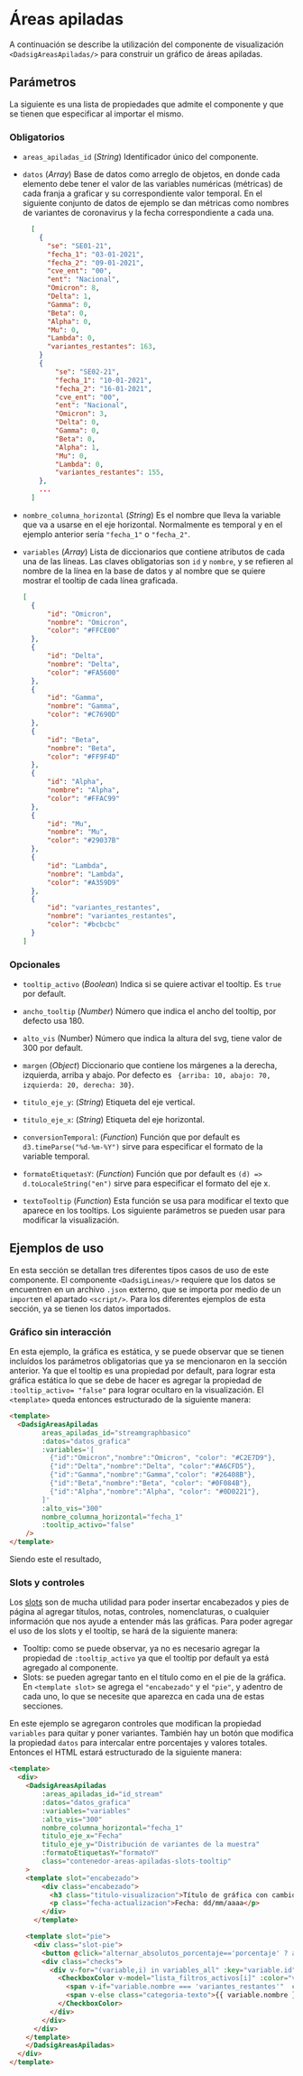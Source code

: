 # Áreas apiladas

A continuación se describe la utilización del componente de visualización `<DadsigAreasApiladas/>` para construir un
gráfico de áreas apiladas.

<areas-apiladas-slots-tooltip/>

## Parámetros
La siguiente es una lista de propiedades que admite el componente y que se tienen que especificar al importar el mismo.


### Obligatorios

* `areas_apiladas_id` (_String_) Identificador único del componente.
* `datos` (_Array_) Base de datos como arreglo de objetos, en donde cada elemento debe tener el valor de las variables 
numéricas (métricas) de cada franja a graficar y su correspondiente valor temporal. En el siguiente conjunto de datos 
de ejemplo se dan métricas como nombres de variantes de coronavirus y la fecha correspondiente a cada una.

    ```json
      [
        {
          "se": "SE01-21",
          "fecha_1": "03-01-2021",
          "fecha_2": "09-01-2021",
          "cve_ent": "00",
          "ent": "Nacional",
          "Omicron": 8,
          "Delta": 1,
          "Gamma": 0,
          "Beta": 0,
          "Alpha": 0,
          "Mu": 0,
          "Lambda": 0,
          "variantes_restantes": 163,
        }
        {
            "se": "SE02-21",
            "fecha_1": "10-01-2021",
            "fecha_2": "16-01-2021",
            "cve_ent": "00",
            "ent": "Nacional",
            "Omicron": 3,
            "Delta": 0,
            "Gamma": 0,
            "Beta": 0,
            "Alpha": 1,
            "Mu": 0,
            "Lambda": 0,
            "variantes_restantes": 155,
        },
        ...
      ]
    ```

* `nombre_columna_horizontal` (_String_) Es el nombre que lleva la variable que va a usarse en el eje horizontal.
  Normalmente es temporal y en el ejemplo anterior sería `"fecha_1"` o `"fecha_2"`.
* `variables` (_Array_) Lista de diccionarios que contiene atributos de cada una de las líneas. Las claves
  obligatorias son `id` y `nombre`, y se refieren al nombre de la línea en la base de datos y al nombre que se quiere 
  mostrar el tooltip de cada línea graficada.

  ```json
  [
    {
        "id": "Omicron",
        "nombre": "Omicron",
        "color": "#FFCE00"
    },
    {
        "id": "Delta",
        "nombre": "Delta",
        "color": "#FA5600"
    },
    {
        "id": "Gamma",
        "nombre": "Gamma",
        "color": "#C7690D"
    },
    {
        "id": "Beta",
        "nombre": "Beta",
        "color": "#FF9F4D"
    },
    {
        "id": "Alpha",
        "nombre": "Alpha",
        "color": "#FFAC99"
    },
    {
        "id": "Mu",
        "nombre": "Mu",
        "color": "#29037B"
    },
    {
        "id": "Lambda",
        "nombre": "Lambda",
        "color": "#A359D9"
    },
    {
        "id": "variantes_restantes",
        "nombre": "variantes_restantes",
        "color": "#bcbcbc"
    }
  ]
  ```

### Opcionales


* `tooltip_activo` (_Boolean_) Indica si se quiere activar el tooltip. Es `true` por default.

* `ancho_tooltip` (_Number_) Número que indica el ancho del tooltip, por defecto usa 180.
* `alto_vis` (Number) Número que indica la altura del svg, tiene valor de 300 por default.
* `margen` (_Object_) Diccionario que contiene los márgenes a la derecha, izquierda, arriba y abajo. Por defecto
  es ` {arriba: 10, abajo: 70, izquierda: 20, derecha: 30}`.
* `titulo_eje_y`: (_String_) Etiqueta del eje vertical.
* `titulo_eje_x`: (_String_) Etiqueta del eje horizontal.
* `conversionTemporal`: (_Function_) Función que por default es `d3.timeParse("%d-%m-%Y")` sirve para especificar el
  formato de la variable temporal.
* `formatoEtiquetasY`: (_Function_) Función que por default es `(d) =>  d.toLocaleString("en")` sirve para especificar el
  formato del eje x.
* `textoTooltip` (_Function_) Esta función se usa para modificar el texto que aparece en los tooltips.
Los siguiente parámetros se pueden usar para modificar la visualización.


## Ejemplos de uso

En esta sección se detallan tres diferentes tipos casos de uso de este componente. El componente `<DadsigLineas/>`
requiere que los datos se encuentren en un archivo `.json` externo, que se importa por medio de un `import`en el 
apartado `<script/>`. Para los diferentes ejemplos de esta sección, ya se tienen los datos importados.

### Gráfico sin interacción

En esta ejemplo, la gráfica es estática, y se puede observar que se tienen incluídos los parámetros obligatorias que ya
se mencionaron en la sección anterior. Ya que el tooltip es una propiedad por default, para lograr esta gráfica estática
lo que se debe de hacer es agregar la propiedad de `:tooltip_activo= "false"` para lograr ocultaro en la visualización. 
El `<template>` queda entonces estructurado de la siguiente manera:


```html
<template>
  <DadsigAreasApiladas
        areas_apiladas_id="streamgraphbasico"
        :datos="datos_grafica"
        :variables='[
          {"id":"Omicron","nombre":"Omicron", "color": "#C2E7D9"},
          {"id":"Delta","nombre":"Delta", "color":"#A6CFD5"},
          {"id":"Gamma","nombre":"Gamma","color": "#26408B"},
          {"id":"Beta","nombre":"Beta", "color": "#0F084B"},
          {"id":"Alpha","nombre":"Alpha", "color": "#0D0221"},
        ]'
        :alto_vis="300"
        nombre_columna_horizontal="fecha_1"
        :tooltip_activo="false"
    />
</template>
```

Siendo este el resultado,

<areas-apiladas-basico/>


### Slots y controles

Los [slots](https://vuejs.org/guide/components/slots.html) son de mucha utilidad para poder insertar encabezados y pies 
de página al agregar títulos, notas, controles, nomenclaturas, o cualquier información que nos ayude a entender más 
las gráficas. Para poder agregar el uso de los slots y el tooltip, se hará de la siguiente manera:

* Tooltip: como se puede observar, ya no es necesario agregar la propiedad de `:tooltip_activo` ya que el tooltip por 
  default ya está agregado al componente.
* Slots: se pueden agregar tanto en el título como en el pie de la gráfica. En `<template slot>` se agrega el
  `"encabezado"` y el `"pie"`, y adentro de cada uno, lo que se necesite que aparezca en cada una de estas secciones.

En este ejemplo se agregaron controles que modifican la propiedad `variables` para quitar y poner variantes. También hay un botón que modifica la propiedad `datos` para intercalar entre porcentajes y valores totales.
Entonces el HTML estará estructurado de la siguiente manera:

```html
<template>
  <div>
    <DadsigAreasApiladas
        :areas_apiladas_id="id_stream"
        :datos="datos_grafica"
        :variables="variables"
        :alto_vis="300"
        nombre_columna_horizontal="fecha_1"
        titulo_eje_x="Fecha"
        titulo_eje_y="Distribución de variantes de la muestra"
        :formatoEtiquetasY="formatoY"
        class="contenedor-areas-apiladas-slots-tooltip"
    >
    <template slot="encabezado">
        <div class="encabezado">
          <h3 class="titulo-visualizacion">Título de gráfica con cambio de datos</h3>
          <p class="fecha-actualizacion">Fecha: dd/mm/aaaa</p>
        </div>
      </template>

    <template slot="pie">
      <div class="slot-pie">
        <button @click="alternar_absolutos_porcentaje=='porcentaje' ? alternar_absolutos_porcentaje ='absolutos':alternar_absolutos_porcentaje = 'porcentaje'">{{alternar_absolutos_porcentaje}}</button>
        <div class="checks">
          <div v-for="(variable,i) in variables_all" :key="variable.id" class="label-1">
            <CheckboxColor v-model="lista_filtros_activos[i]" :color="variable.color">
              <span v-if="variable.nombre === 'variantes_restantes'"  class="categoria-texto">Otras variantes</span>
              <span v-else class="categoria-texto">{{ variable.nombre }}</span>
            </CheckboxColor>
          </div>
        </div>
      </div>
    </template>
    </DadsigAreasApiladas>
  </div>
</template>
```
<areas-apiladas-slots-tooltip
  id_stream="streamgraph2"
/>


